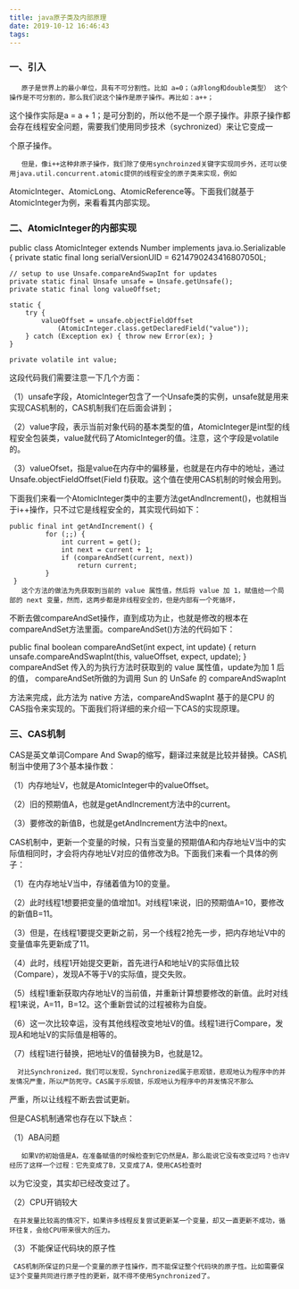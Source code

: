 ```yaml
---
title: java原子类及内部原理
date: 2019-10-12 16:46:43
tags:
---
```

### 一、引入

       原子是世界上的最小单位，具有不可分割性。比如 a=0；（a非long和double类型） 这个操作是不可分割的，那么我们说这个操作是原子操作。再比如：a++；

这个操作实际是a = a + 1；是可分割的，所以他不是一个原子操作。非原子操作都会存在线程安全问题，需要我们使用同步技术（sychronized）来让它变成一

个原子操作。

       但是，像i++这种非原子操作，我们除了使用synchroinzed关键字实现同步外，还可以使用java.util.concurrent.atomic提供的线程安全的原子类来实现，例如

AtomicInteger、AtomicLong、AtomicReference等。下面我们就基于AtomicInteger为例，来看看其内部实现。

### 二、AtomicInteger的内部实现

public class AtomicInteger extends Number implements java.io.Serializable {
    private static final long serialVersionUID = 6214790243416807050L;

    // setup to use Unsafe.compareAndSwapInt for updates
    private static final Unsafe unsafe = Unsafe.getUnsafe();
    private static final long valueOffset;

    static {
        try {
            valueOffset = unsafe.objectFieldOffset
                (AtomicInteger.class.getDeclaredField("value"));
        } catch (Exception ex) { throw new Error(ex); }
    }

    private volatile int value;
这段代码我们需要注意一下几个方面：

（1）unsafe字段，AtomicInteger包含了一个Unsafe类的实例，unsafe就是用来实现CAS机制的，CAS机制我们在后面会讲到；

（2）value字段，表示当前对象代码的基本类型的值，AtomicInteger是int型的线程安全包装类，value就代码了AtomicInteger的值。注意，这个字段是volatile的。

（3）valueOfset，指是value在内存中的偏移量，也就是在内存中的地址，通过Unsafe.objectFieldOffset(Field f)获取。这个值在使用CAS机制的时候会用到。

下面我们来看一个AtomicInteger类中的主要方法getAndIncrement()，也就相当于i++操作，只不过它是线程安全的，其实现代码如下：

    public final int getAndIncrement() {
             for (;;) {
                 int current = get();
                 int next = current + 1;
                 if (compareAndSet(current, next))
                     return current;
             }
     }
       这个方法的做法为先获取到当前的 value 属性值，然后将 value 加 1，赋值给一个局部的 next 变量，然而，这两步都是非线程安全的，但是内部有一个死循环，

不断去做compareAndSet操作，直到成功为止，也就是修改的根本在compareAndSet方法里面。compareAndSet()方法的代码如下：

public final boolean compareAndSet(int expect, int update) {
        return unsafe.compareAndSwapInt(this, valueOffset, expect, update);
 }
      compareAndSet 传入的为执行方法时获取到的 value 属性值，update为加 1 后的值， compareAndSet所做的为调用 Sun 的 UnSafe 的 compareAndSwapInt

方法来完成，此方法为 native 方法，compareAndSwapInt 基于的是CPU 的 CAS指令来实现的。下面我们将详细的来介绍一下CAS的实现原理。

### 三、CAS机制

CAS是英文单词Compare And Swap的缩写，翻译过来就是比较并替换。CAS机制当中使用了3个基本操作数：

（1）内存地址V，也就是AtomicInteger中的valueOffset。

（2）旧的预期值A，也就是getAndIncrement方法中的current。

（3）要修改的新值B，也就是getAndIncrement方法中的next。

CAS机制中，更新一个变量的时候，只有当变量的预期值A和内存地址V当中的实际值相同时，才会将内存地址V对应的值修改为B。下面我们来看一个具体的例子：

（1）在内存地址V当中，存储着值为10的变量。

（2）此时线程1想要把变量的值增加1。对线程1来说，旧的预期值A=10，要修改的新值B=11。

（3）但是，在线程1要提交更新之前，另一个线程2抢先一步，把内存地址V中的变量值率先更新成了11。

（4）此时，线程1开始提交更新，首先进行A和地址V的实际值比较（Compare），发现A不等于V的实际值，提交失败。

（5）线程1重新获取内存地址V的当前值，并重新计算想要修改的新值。此时对线程1来说，A=11，B=12。这个重新尝试的过程被称为自旋。

（6）这一次比较幸运，没有其他线程改变地址V的值。线程1进行Compare，发现A和地址V的实际值是相等的。

（7）线程1进行替换，把地址V的值替换为B，也就是12。

      对比Synchronized，我们可以发现，Synchronized属于悲观锁，悲观地认为程序中的并发情况严重，所以严防死守。CAS属于乐观锁，乐观地认为程序中的并发情况不那么

严重，所以让线程不断去尝试更新。

但是CAS机制通常也存在以下缺点：

（1）ABA问题

       如果V的初始值是A，在准备赋值的时候检查到它仍然是A，那么能说它没有改变过吗？也许V经历了这样一个过程：它先变成了B，又变成了A，使用CAS检查时

以为它没变，其实却已经改变过了。

（2）CPU开销较大

     在并发量比较高的情况下，如果许多线程反复尝试更新某一个变量，却又一直更新不成功，循环往复，会给CPU带来很大的压力。

（3）不能保证代码块的原子性

     CAS机制所保证的只是一个变量的原子性操作，而不能保证整个代码块的原子性。比如需要保证3个变量共同进行原子性的更新，就不得不使用Synchronized了。